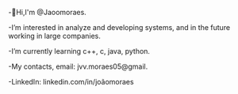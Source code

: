 -👋Hi,I'm @Jaoomoraes.

-I’m interested in analyze and developing systems, and in the future working in large companies.

-I’m currently learning c++, c, java, python.

-My contacts, email: jvv.moraes05@gmail.

-LinkedIn: linkedin.com/in/joãomoraes



<!---
Jaoomoraes/Jaoomoraes is a ✨ special ✨ repository because its `README.md` (this file) appears on your GitHub profile.
You can click the Preview link to take a look at your changes.
--->
